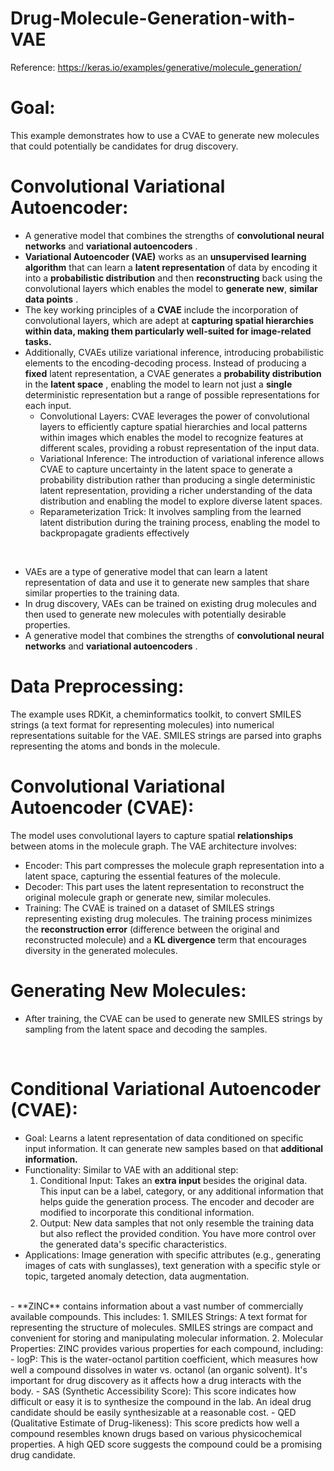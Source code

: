 # Drug-Molecule-Generation-with-VAE

Reference: https://keras.io/examples/generative/molecule_generation/


# Goal:

This example demonstrates how to use a CVAE to generate new molecules that could potentially be candidates for drug discovery.


# Convolutional Variational Autoencoder:

- A generative model that combines the strengths of **convolutional neural networks** and **variational autoencoders** .
- **Variational Autoencoder (VAE)** works as an **unsupervised learning algorithm** that can learn a **latent representation** of data by encoding it into a **probabilistic distribution** and then **reconstructing** back using the convolutional layers which enables the model to **generate new**, **similar data points** .
- The key working principles of a **CVAE** include the incorporation of convolutional layers, which are adept at **capturing spatial hierarchies within data, making them particularly well-suited for image-related tasks.**
- Additionally, CVAEs utilize variational inference, introducing probabilistic elements to the encoding-decoding process. Instead of producing a **fixed** latent representation, a CVAE generates a **probability distribution** in the **latent space** , enabling the model to learn not just a **single** deterministic representation but a range of possible representations for each input. <br>
  - Convolutional Layers: CVAE leverages the power of convolutional layers to efficiently capture spatial hierarchies and local patterns within images which enables the model to recognize features at different scales, providing a robust representation of the input data.
  - Variational Inference: The introduction of variational inference allows CVAE to capture uncertainty in the latent space to generate a probability distribution rather than producing a single deterministic latent representation, providing a richer understanding of the data distribution and enabling the model to explore diverse latent spaces.
  - Reparameterization Trick: It involves sampling from the learned latent distribution during the training process, enabling the model to backpropagate gradients effectively
<br>

- VAEs are a type of generative model that can learn a latent representation of data and use it to generate new samples that share similar properties to the training data.
- In drug discovery, VAEs can be trained on existing drug molecules and then used to generate new molecules with potentially desirable properties.
- A generative model that combines the strengths of **convolutional neural networks** and **variational autoencoders** .


# Data Preprocessing:

The example uses RDKit, a cheminformatics toolkit, to convert SMILES strings (a text format for representing molecules) into numerical representations suitable for the VAE.
SMILES strings are parsed into graphs representing the atoms and bonds in the molecule.

# Convolutional Variational Autoencoder (CVAE):

The model uses convolutional layers to capture spatial **relationships** between atoms in the molecule graph.
The VAE architecture involves:
- Encoder: This part compresses the molecule graph representation into a latent space, capturing the essential features of the molecule.
- Decoder: This part uses the latent representation to reconstruct the original molecule graph or generate new, similar molecules.
- Training: The CVAE is trained on a dataset of SMILES strings representing existing drug molecules.
The training process minimizes the **reconstruction error** (difference between the original and reconstructed molecule) and a **KL divergence** term that encourages diversity in the generated molecules.

# Generating New Molecules:

- After training, the CVAE can be used to generate new SMILES strings by sampling from the latent space and decoding the samples.
<br>

# Conditional Variational Autoencoder (CVAE):

- Goal: Learns a latent representation of data conditioned on specific input information. It can generate new samples based on that **additional information.**
- Functionality: Similar to VAE with an additional step:
  1. Conditional Input: Takes an **extra input** besides the original data. This input can be a label, category, or any additional information that helps guide the generation process.
The encoder and decoder are modified to incorporate this conditional information.
  2. Output: New data samples that not only resemble the training data but also reflect the provided condition. You have more control over the generated data's specific characteristics.
- Applications: Image generation with specific attributes (e.g., generating images of cats with sunglasses), text generation with a specific style or topic, targeted anomaly detection, data augmentation.

<br>
- **ZINC** contains information about a vast number of commercially available compounds. This includes:
1. SMILES Strings: A text format for representing the structure of molecules. SMILES strings are compact and convenient for storing and manipulating molecular information.
2. Molecular Properties: ZINC provides various properties for each compound, including:
  - logP: This is the water-octanol partition coefficient, which measures how well a compound dissolves in water vs. octanol (an organic solvent). It's important for drug discovery as it affects how a drug interacts with the body.
  - SAS (Synthetic Accessibility Score): This score indicates how difficult or easy it is to synthesize the compound in the lab. An ideal drug candidate should be easily synthesizable at a reasonable cost.
  - QED (Qualitative Estimate of Drug-likeness): This score predicts how well a compound resembles known drugs based on various physicochemical properties. A high QED score suggests the compound could be a promising drug candidate.
